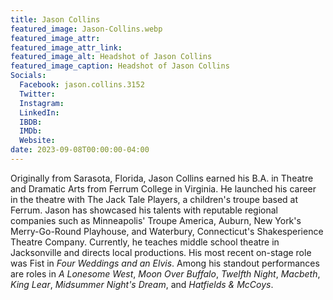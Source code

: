 ```yaml
---
title: Jason Collins
featured_image: Jason-Collins.webp  
featured_image_attr: 
featured_image_attr_link: 
featured_image_alt: Headshot of Jason Collins
featured_image_caption: Headshot of Jason Collins
Socials:
  Facebook: jason.collins.3152
  Twitter: 
  Instagram: 
  LinkedIn: 
  IBDB: 
  IMDb:
  Website: 
date: 2023-09-08T00:00:00-04:00
---
```

Originally from Sarasota, Florida, Jason Collins earned his B.A. in Theatre and Dramatic Arts from Ferrum College in Virginia. He launched his career in the theatre with The Jack Tale Players, a children's troupe based at Ferrum. Jason has showcased his talents with reputable regional companies such as Minneapolis' Troupe America, Auburn, New York's Merry-Go-Round Playhouse, and Waterbury, Connecticut's Shakesperience Theatre Company. Currently, he teaches middle school theatre in Jacksonville and directs local productions. His most recent on-stage role was Fist in *Four Weddings and an Elvis*. Among his standout performances are roles in *A Lonesome West*, *Moon Over Buffalo*, *Twelfth Night*, *Macbeth*, *King Lear*, *Midsummer Night's Dream*, and *Hatfields & McCoys*.
